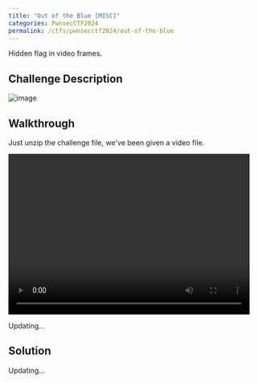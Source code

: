 ```yaml
---
title: "Out of the Blue [MISC]"
categories: PwnsecCTF2024
permalink: /ctfs/pwnsecctf2024/out-of-the-blue
---
```

Hidden flag in video frames.

## Challenge Description

![image](https://github.com/user-attachments/assets/7606b310-bf93-4bfe-babc-09ece1268bdd)

## Walkthrough

Just unzip the challenge file, we've been given a video file. 

<video width="480" height="320" controls="controls">
  <source src="out-of-the-blue.mp4" type="video/mp4">
</video>

Updating...

## Solution

Updating...
